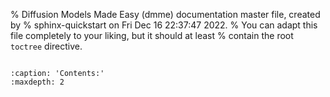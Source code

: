 % Diffusion Models Made Easy (dmme) documentation master file, created by
% sphinx-quickstart on Fri Dec 16 22:37:47 2022.
% You can adapt this file completely to your liking, but it should at least
% contain the root `toctree` directive.

```{include} ../../README.md
```

```{toctree}
:caption: 'Contents:'
:maxdepth: 2
```

